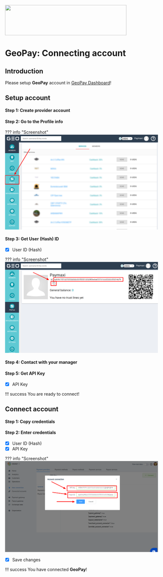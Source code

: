 <img src="https://static.openfintech.io/payment_providers/geopaynet/logo.svg" width="400px" height="100px">

# GeoPay: Connecting account

## Introduction

Please setup **GeoPay** account in [GeoPay Dashboard](https://geo-pay.net/account/#!/)!

## Setup account

#### Step 1: Create provider account

#### Step 2: Go to the **Profile** info

??? info "Screenshot"
    [![Step 2](images/geopay-step1.png)](images/geopay-step1.png)

#### Step 3: Get User (Hash) ID

- [x] User ID (Hash)

??? info "Screenshot"
    [![Step 3](images/geopay-step2.png)](images/geopay-step2.png)

#### Step 4: Contact with your manager

#### Step 5: Get API Key

- [x] API Key


!!! success
    You are ready to connect!
    
## Connect account

#### Step 1: Copy credentials

#### Step 2: Enter credentials

- [x] User ID (Hash)
- [x] API Key

??? info "Screenshot"
    [![Step 2](images/geopay-step_connect.png)](images/geopay-step_connect.png)
    
- [x] Save changes

!!! success
    You have connected **GeoPay**!